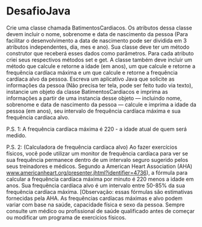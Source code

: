 # DesafioJava

Crie uma classe chamada BatimentosCardiacos. Os atributos dessa classe devem incluir o nome, sobrenome e data de nascimento da pessoa (Para facilitar o desenvolvimento a data de nascimento pode ser dividida em 3 atributos independentes, dia, mes e ano). Sua classe deve ter um método construtor que receberá esses dados como parâmetros. Para cada atributo criei seus respectivos métodos set e get. A classe também deve incluir um método que calcule e retorne a idade (em anos), um que calcule e retorne a frequência cardíaca máxima e um que calcule e retorne a frequência cardíaca alvo da pessoa. Escreva um aplicativo Java que solicite as informações da pessoa (Não precisa ter tela, pode ser feito tudo via texto), instancie um objeto da classe BatimentosCardiacos e imprima as informações a partir de uma instancia desse objeto — incluindo nome, sobrenome e data de nascimento da pessoa — calcule e imprima a idade da pessoa (em anos), seu intervalo de frequência cardíaca máxima e sua frequência cardíaca alvo.

P.S. 1: A frequência cardíaca máxima é 220 - a idade atual de quem será medido.

P.S. 2: (Calculadora de frequência cardíaca alvo) Ao fazer exercícios físicos, você pode utilizar um monitor de frequência cardíaca para ver se sua frequência permanece dentro de um intervalo seguro sugerido pelos seus treinadores e médicos. Segundo a American Heart Association (AHA) www.americanheart.org/presenter.jhtml?identifier=4736), a fórmula para calcular a frequência cardíaca máxima por minuto é 220 menos a idade em anos. Sua frequência cardíaca alvo é um intervalo entre 50-85% da sua frequência cardíaca máxima. [Observação: essas fórmulas são estimativas fornecidas pela AHA. As frequências cardíacas máximas e alvo podem variar com base na saúde, capacidade física e sexo da pessoa. Sempre consulte um médico ou profissional de saúde qualificado antes de começar ou modificar um programa de exercícios físicos.

